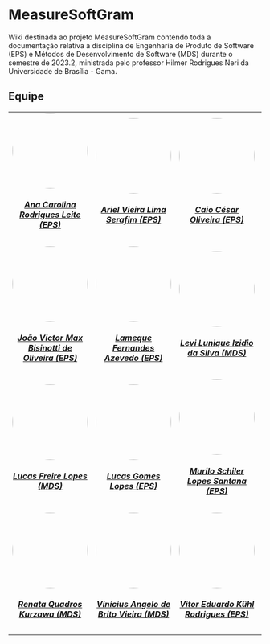 # MeasureSoftGram

Wiki destinada ao projeto MeasureSoftGram contendo toda a documentação relativa à disciplina de Engenharia de Produto de Software (EPS) e Métodos de Desenvolvimento de Software (MDS) durante o semestre de 2023.2, ministrada pelo professor Hilmer Rodrigues Neri da Universidade de Brasília - Gama.


## Equipe

<center>

<table style="margin-left: auto; margin-right: auto;">
    <tr>
        <td align="center">
            <a href="https://github.com/AnaCarolinaRodriguesLeite">
                <img style="border-radius: 50%;" src="https://github.com/AnaCarolinaRodriguesLeite.png" width="150px;"/>
                <h5 class="text-center">Ana Carolina Rodrigues Leite (EPS)</h5>
            </a>
        </td>
        <td align="center">
            <a href="https://github.com/ArielSixwings">
                <img style="border-radius: 50%;" src="https://github.com/ArielSixwings.png" width="150px;"/>
                <h5 class="text-center">Ariel Vieira Lima Serafim (EPS)</h5>
            </a>
        </td>
        <td align="center">
            <a href="https://github.com/oCaioOliveira">
                <img style="border-radius: 50%;" src="https://github.com/oCaioOliveira.png" width="150px;"/>
                <h5 class="text-center">Caio César Oliveira (EPS)</h5>
            </a>
        </td>
        <td align="center">
            <a href="https://github.com/IanPSRocha">
                <img style="border-radius: 50%;" src="https://github.com/IanPSRocha.png" width="150px;"/>
                <h5 class="text-center">Ian Pereira de Sousa Rocha (EPS)</h5>
            </a>
        </td>
    </tr>
    <tr>
        <td align="center">
            <a href="https://github.com/joaobisi">
                <img style="border-radius: 50%;" src="https://github.com/joaobisi.png" width="150px;"/>
                <h5 class="text-center">João Victor Max Bisinotti de Oliveira (EPS)</h5>
            </a>
        </td>
        <td align="center">
            <a href="https://github.com/LamequeFernandes">
                <img style="border-radius: 50%;" src="https://github.com/LamequeFernandes.png" width="150px;"/>
                <h5 class="text-center">Lameque Fernandes Azevedo (EPS)</h5>
            </a>
        </td>
        <td align="center">
            <a href="https://github.com/levilunique">
                <img style="border-radius: 50%;" src="https://github.com/levilunique.png" width="150px;"/>
                <h5 class="text-center">Levi Lunique Izidio da Silva (MDS)</h5>
            </a>
        </td>
        <td align="center">
            <a href="https://github.com/LuaMedeiros">
                <img style="border-radius: 50%;" src="https://github.com/LuaMedeiros.png" width="150px;"/>
                <h5 class="text-center">Luana de Lima Medeiros (MDS)</h5>
            </a>
        </td>
    </tr>
    <tr>
        <td align="center">
            <a href="https://github.com/AguionStryke">
                <img style="border-radius: 50%;" src="https://github.com/AguionStryke.png" width="150px;"/>
                <h5 class="text-center">Lucas Freire Lopes (MDS)</h5>
            </a>
        </td>
        <td align="center">
            <a href="https://github.com/LucasGlopes">
                <img style="border-radius: 50%;" src="https://github.com/LucasGlopes.png" width="150px;"/>
                <h5 class="text-center">Lucas Gomes Lopes (EPS)</h5>
            </a>
        </td>
        <td align="center">
            <a href="https://github.com/muriloschiler">
                <img style="border-radius: 50%;" src="https://github.com/muriloschiler.png" width="150px;"/>
                <h5 class="text-center">Murilo Schiler Lopes Santana (EPS)</h5>
            </a>
        </td>
        <td align="center">
            <a href="https://github.com/peHaick">
                <img style="border-radius: 50%;" src="https://github.com/peHaick.png" width="150px;"/>
                <h5 class="text-center">Pedro de Miranda Haick (EPS)</h5>
            </a>
        </td>
    </tr>
    <tr>
        <td align="center">
            <a href="https://github.com/Renatinha28">
                <img style="border-radius: 50%;" src="https://github.com/Renatinha28.png" width="150px;"/>
                <h5 class="text-center">Renata Quadros Kurzawa (MDS)</h5>
            </a>
        </td>
        <td align="center">
            <a href="https://github.com/viniciusvieira00">
                <img style="border-radius: 50%;" src="https://github.com/viniciusvieira00.png" width="150px;"/>
                <h5 class="text-center">Vinicius Angelo de Brito Vieira (MDS)</h5>
            </a>
        </td>
        <td align="center">
            <a href="https://github.com/vitorekr">
                <img style="border-radius: 50%;" src="https://github.com/vitorekr.png" width="150px;"/>
                <h5 class="text-center">Vitor Eduardo Kühl Rodrigues (EPS)</h5>
            </a>
        </td>
    </tr>

</table>

</center>